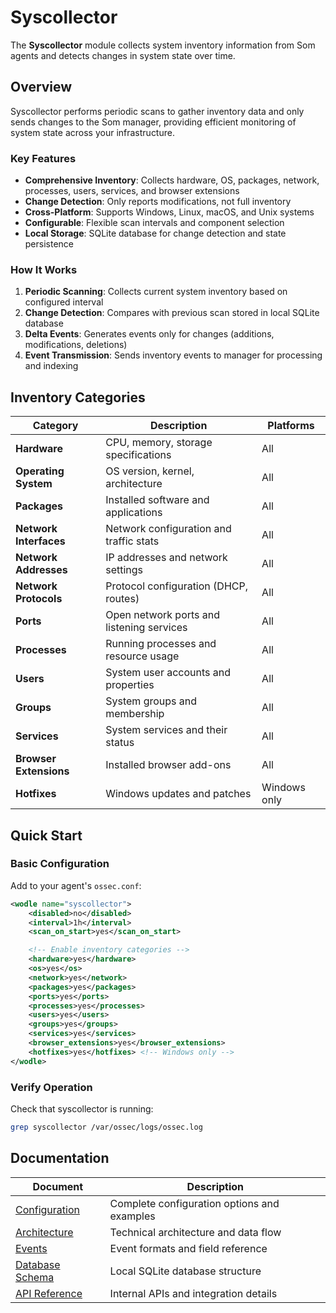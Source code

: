 # Syscollector

The **Syscollector** module collects system inventory information from Som agents and detects changes in system state over time.

## Overview

Syscollector performs periodic scans to gather inventory data and only sends changes to the Som manager, providing efficient monitoring of system state across your infrastructure.

### Key Features

- **Comprehensive Inventory**: Collects hardware, OS, packages, network, processes, users, services, and browser extensions
- **Change Detection**: Only reports modifications, not full inventory
- **Cross-Platform**: Supports Windows, Linux, macOS, and Unix systems
- **Configurable**: Flexible scan intervals and component selection
- **Local Storage**: SQLite database for change detection and state persistence

### How It Works

1. **Periodic Scanning**: Collects current system inventory based on configured interval
2. **Change Detection**: Compares with previous scan stored in local SQLite database
3. **Delta Events**: Generates events only for changes (additions, modifications, deletions)
4. **Event Transmission**: Sends inventory events to manager for processing and indexing

## Inventory Categories

| Category | Description | Platforms |
|----------|-------------|-----------|
| **Hardware** | CPU, memory, storage specifications | All |
| **Operating System** | OS version, kernel, architecture | All |
| **Packages** | Installed software and applications | All |
| **Network Interfaces** | Network configuration and traffic stats | All |
| **Network Addresses** | IP addresses and network settings | All |
| **Network Protocols** | Protocol configuration (DHCP, routes) | All |
| **Ports** | Open network ports and listening services | All |
| **Processes** | Running processes and resource usage | All |
| **Users** | System user accounts and properties | All |
| **Groups** | System groups and membership | All |
| **Services** | System services and their status | All |
| **Browser Extensions** | Installed browser add-ons | All |
| **Hotfixes** | Windows updates and patches | Windows only |

## Quick Start

### Basic Configuration

Add to your agent's `ossec.conf`:

```xml
<wodle name="syscollector">
    <disabled>no</disabled>
    <interval>1h</interval>
    <scan_on_start>yes</scan_on_start>

    <!-- Enable inventory categories -->
    <hardware>yes</hardware>
    <os>yes</os>
    <network>yes</network>
    <packages>yes</packages>
    <ports>yes</ports>
    <processes>yes</processes>
    <users>yes</users>
    <groups>yes</groups>
    <services>yes</services>
    <browser_extensions>yes</browser_extensions>
    <hotfixes>yes</hotfixes> <!-- Windows only -->
</wodle>
```

### Verify Operation

Check that syscollector is running:
```bash
grep syscollector /var/ossec/logs/ossec.log
```

## Documentation

| Document | Description |
|----------|-------------|
| [Configuration](configuration.md) | Complete configuration options and examples |
| [Architecture](architecture.md) | Technical architecture and data flow |
| [Events](events.md) | Event formats and field reference |
| [Database Schema](database-schema.md) | Local SQLite database structure |
| [API Reference](api-reference.md) | Internal APIs and integration details |